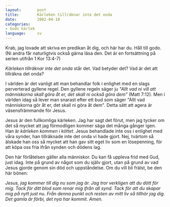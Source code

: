 ```yaml
---
layout:       post
title:        Kärleken tillräknar inte det onda
date:         2002-04-10
categories:
- Guds kärlek
language:     sv
---
```

Krab, jag lovade att skriva en predikan åt dig, och här har du. Håll till godo. (Ni andra får naturligtvis också gärna läsa den. Det är en fortsättning på serien utifrån 1 Kor 13:4-7)

<em>Kärleken tillräknar inte det onda</em> står det. Vad betyder det? Vad är det att tillräkna det onda?

I världen är det vanligt att man behandlar folk i enlighet med en slags perverterad gyllene regel. Den gyllene regeln säger ju <em>"Allt vad ni vill att människorna skall göra åt er, det skall ni också göra dem"</em> (Matt 7:12). Men i världen idag så lever man snarast efter ett bud som säger "Allt vad människorna gör åt er, det skall ni göra åt dem". Detta sätt att agera är väsensfrämmande för Jesus.

Jesus är den fullkomliga kärleken. Jag har sagt det förut, men jag tycker om det så mycket att jag förmodligen kommer säga det många gånger igen. Han är <em>kärleken kommen i köttet</em>. Jesus behandlade inte oss i enlighet med våra synder, han tillräknade inte det onda vi hade gjort. Nej, tvärtom så älskade han oss så mycket att han gav sitt eget liv som en lösepenning, för att köpa oss fria ifrån synden och dödens lag.

Den här förlåtelsen gäller alla människor. Du kan få uppleva frid med Gud, just idag. Inte på grund av något som du själv gjort, utan på grund av vad Jesus gjorde genom sin död och uppståndelse. Om du vill bli frälst, be den här bönen:

<em>Jesus, jag kommer till dig nu som jag är. Jag tror verkligen att du dött för mig. Tack för ditt blod som renar mig ifrån all synd. Tack för att du skapar mig på nytt just nu. Från denna punkt och resten av mitt liv så tillhör jag dig. Det gamla är förbi, det nya har kommit. Amen.</em>
